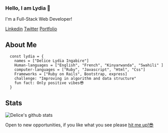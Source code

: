 ### Hello, I am Lydia 👋

I'm a Full-Stack Web Developer!

[Linkedin](https://www.linkedin.com/in/delice-lydia/)  [Twitter](https://twitter.com/IngabireLydia3)  [Portfolio](https://delicelydia.github.io/my_portfolio/)

## About Me
```
  const lydia = {
    names = ["Delice Lydia Ingabire"]
    Human-languages = ["English", "French", "Kinyarwanda", "Swahili" ]
    computer-languages = ["Ruby", "Javascript", "Html", "Css"]
    Frameworks = ["Ruby on Rails", Bootstrap, express]
    challenge: "Improving in algorithm and data structure"
    fun fact: Only positive vibes😎
  }
```

## Stats

![Delice's github stats](https://github-readme-stats.vercel.app/api?username=DeliceLydia)

Open to new opportunities, if you like what you see please [hit me up!😎]("")


